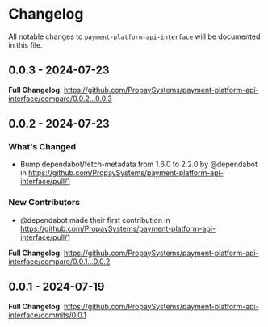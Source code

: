 # Changelog

All notable changes to `payment-platform-api-interface` will be documented in this file.

## 0.0.3 - 2024-07-23

**Full Changelog**: https://github.com/PropaySystems/payment-platform-api-interface/compare/0.0.2...0.0.3

## 0.0.2 - 2024-07-23

### What's Changed

* Bump dependabot/fetch-metadata from 1.6.0 to 2.2.0 by @dependabot in https://github.com/PropaySystems/payment-platform-api-interface/pull/1

### New Contributors

* @dependabot made their first contribution in https://github.com/PropaySystems/payment-platform-api-interface/pull/1

**Full Changelog**: https://github.com/PropaySystems/payment-platform-api-interface/compare/0.0.1...0.0.2

## 0.0.1 - 2024-07-19

**Full Changelog**: https://github.com/PropaySystems/payment-platform-api-interface/commits/0.0.1

